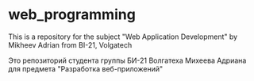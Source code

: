 # web_programming
This is a repository for the subject "Web Application Development" by Mikheev Adrian from BI-21, Volgatech



Это репозиторий студента группы БИ-21 Волгатеха Михеева Адриана для предмета  "Разработка веб-приложений"
